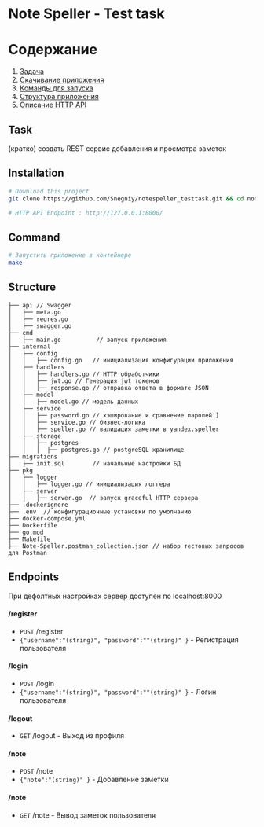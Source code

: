 # Note Speller - Test task

# Содержание
1. [Задача](#task)
2. [Скачивание приложения](#installation)
3. [Команды для запуска](#command)
4. [Структура приложения](#structure)
5. [Описание HTTP API](#endpoints)

## Task

(кратко) создать REST сервис добавления и просмотра заметок

## Installation
```bash
# Download this project
git clone https://github.com/Snegniy/notespeller_testtask.git && cd notespeller_testtask

# HTTP API Endpoint : http://127.0.0.1:8000/
```

## Command
```bash
# Запустить приложение в контейнере
make
```

## Structure
```
├── api // Swagger
│   ├── meta.go
│   ├── reqres.go
│   ├── swagger.go
├── cmd
│   ├── main.go          // запуск приложения
├── internal
│   ├── config
│   │   ├── config.go   // инициализация конфигурации приложения 
│   ├── handlers
│   │   ├── handlers.go // HTTP обработчики
│   │   ├── jwt.go // Генерация jwt токенов
│   │   ├── response.go // отправка ответа в формате JSON
│   ├── model
│   │   ├── model.go // модель данных
│   ├── service
│   │   ├── password.go // хэширование и сравнение паролей']
│   │   ├── service.go // бизнес-логика
│   │   ├── speller.go // валидация заметки в yandex.speller
│   ├── storage
│   │   ├── postgres
│   │   │  ├── postgres.go // postgreSQL хранилище
├── migrations
│   ├── init.sql        // начальные настройки БД
├── pkg
│   ├── logger
│   │   ├── logger.go // инициализация логгера
│   ├── server
│   │   ├── server.go  // запуск graceful HTTP сервера
├── .dockerignore
├── .env  // конфигурационные установки по умолчанию
├── docker-compose.yml
├── Dockerfile
├── go.mod
├── Makefile
├── Note-Speller.postman_collection.json // набор тестовых запросов для Postman
```

## Endpoints
При дефолтных настройках сервер доступен по localhost:8000
#### /register
* `POST` /register 
* `{"username":"(string)", "password":""(string)" }`   - Регистрация пользователя

#### /login
* `POST` /login
* `{"username":"(string)", "password":""(string)" }`   - Логин пользователя

#### /logout
* `GET` /logout - Выход из профиля

#### /note
* `POST` /note
* `{"note":"(string)" }`   - Добавление заметки

#### /note
* `GET` /note - Вывод заметок пользователя

